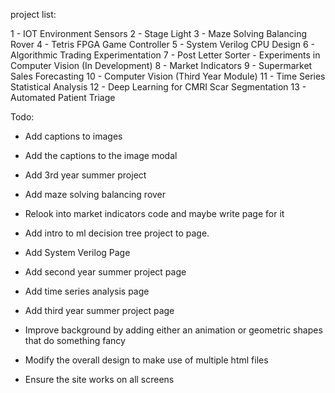 project list:

1 - IOT Environment Sensors
2 - Stage Light
3 - Maze Solving Balancing Rover
4 - Tetris FPGA Game Controller
5 - System Verilog CPU Design
6 - Algorithmic Trading Experimentation
7 - Post Letter Sorter - Experiments in Computer Vision (In Development)
8 - Market Indicators
9 - Supermarket Sales Forecasting
10 - Computer Vision (Third Year Module)
11 - Time Series Statistical Analysis
12 - Deep Learning for CMRI Scar Segmentation
13 - Automated Patient Triage


Todo:

+ Add captions to images
+ Add the captions to the image modal
+ Add 3rd year summer project
+ Add maze solving balancing rover
+ Relook into market indicators code and maybe write page for it

+ Add intro to ml decision tree project to page.
+ Add System Verilog Page
+ Add second year summer project page
+ Add time series analysis page
+ Add third year summer project page

+ Improve background by adding either an animation or geometric shapes that do something fancy
+ Modify the overall design to make use of multiple html files
+ Ensure the site works on all screens
